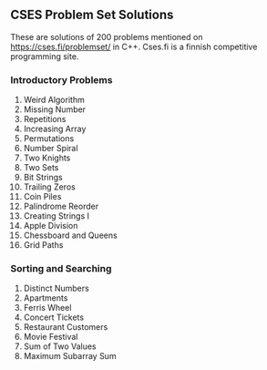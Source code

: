 ## CSES Problem Set Solutions

These are solutions of 200 problems mentioned on https://cses.fi/problemset/ in C++.
Cses.fi is a finnish competitive programming site.

### Introductory Problems
1. Weird Algorithm
2. Missing Number
03. Repetitions
04. Increasing Array
05. Permutations
06. Number Spiral
07. Two Knights
08. Two Sets
09. Bit Strings
10. Trailing Zeros
11. Coin Piles
12. Palindrome Reorder
13. Creating Strings I
14. Apple Division
15. Chessboard and Queens
16. Grid Paths

### Sorting and Searching
01. Distinct Numbers
02. Apartments
03. Ferris Wheel
04. Concert Tickets
05. Restaurant Customers
06. Movie Festival
07. Sum of Two Values
08. Maximum Subarray Sum

